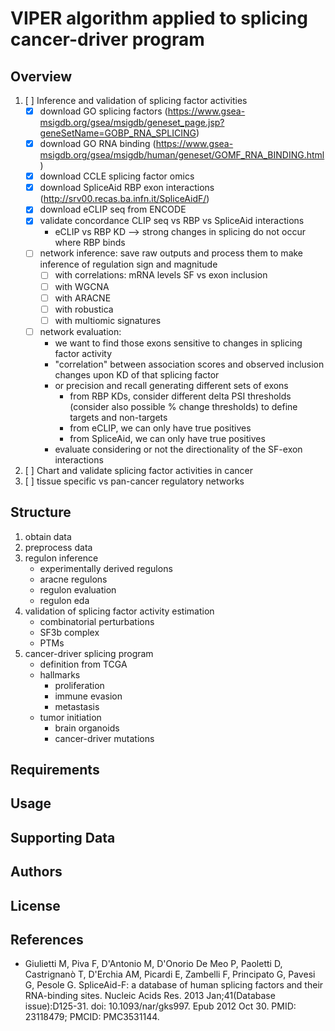 # VIPER algorithm applied to splicing cancer-driver program

## Overview
1. [ ] Inference and validation of splicing factor activities
    - [X] download GO splicing factors (https://www.gsea-msigdb.org/gsea/msigdb/geneset_page.jsp?geneSetName=GOBP_RNA_SPLICING)
    - [X] download GO RNA binding (https://www.gsea-msigdb.org/gsea/msigdb/human/geneset/GOMF_RNA_BINDING.html)
    - [X] download CCLE splicing factor omics
    - [X] download SpliceAid RBP exon interactions (http://srv00.recas.ba.infn.it/SpliceAidF/)
    - [X] download eCLIP seq from ENCODE
    - [X] validate concordance CLIP seq vs RBP vs SpliceAid interactions
        - eCLIP vs RBP KD --> strong changes in splicing do not occur where RBP binds
    - [ ] network inference: save raw outputs and process them to make inference of regulation sign and magnitude
        - [ ] with correlations: mRNA levels SF vs exon inclusion
        - [ ] with WGCNA
        - [ ] with ARACNE
        - [ ] with robustica
        - [ ] with multiomic signatures
    - [ ] network evaluation:
        - we want to find those exons sensitive to changes in splicing factor activity
        - "correlation" between association scores and observed inclusion changes upon KD of that splicing factor
        - or precision and recall generating different sets of exons
            - from RBP KDs, consider different delta PSI thresholds (consider also possible % change thresholds) to define targets and non-targets
            - from eCLIP, we can only have true positives
            - from SpliceAid, we can only have true positives
        - evaluate considering or not the directionality of the SF-exon interactions
2. [ ] Chart and validate splicing factor activities in cancer
3. [ ] tissue specific vs pan-cancer regulatory networks

## Structure
1. obtain data
2. preprocess data
3. regulon inference
    - experimentally derived regulons
    - aracne regulons
    - regulon evaluation
    - regulon eda
4. validation of splicing factor activity estimation
    - combinatorial perturbations
    - SF3b complex
    - PTMs
5. cancer-driver splicing program
    - definition from TCGA
    - hallmarks
        - proliferation
        - immune evasion
        - metastasis
    - tumor initiation
        - brain organoids
        - cancer-driver mutations
   

## Requirements

## Usage

## Supporting Data

## Authors

## License

## References
- Giulietti M, Piva F, D'Antonio M, D'Onorio De Meo P, Paoletti D, Castrignanò T, D'Erchia AM, Picardi E, Zambelli F, Principato G, Pavesi G, Pesole G. SpliceAid-F: a database of human splicing factors and their RNA-binding sites. Nucleic Acids Res. 2013 Jan;41(Database issue):D125-31. doi: 10.1093/nar/gks997. Epub 2012 Oct 30. PMID: 23118479; PMCID: PMC3531144.